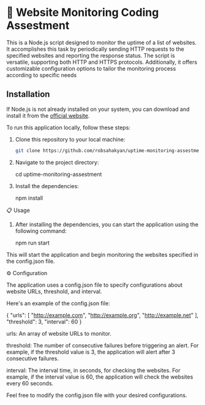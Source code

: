 # 🚀 Website Monitoring Coding Assestment

This is a Node.js script designed to monitor the uptime of a list of websites. It accomplishes this task by periodically sending HTTP requests to the specified websites and reporting the response status. The script is versatile, supporting both HTTP and HTTPS protocols. Additionally, it offers customizable configuration options to tailor the monitoring process according to specific needs

## Installation

If Node.js is not already installed on your system, you can download and install it from the [official website](https://nodejs.org/).

To run this application locally, follow these steps:

1. Clone this repository to your local machine:

   ```bash
   git clone https://github.com/robsahakyan/uptime-monitoring-assestment

2. Navigate to the project directory:

    cd uptime-monitoring-assestment

3. Install the dependencies:

    npm install

📋 Usage

1. After installing the dependencies, you can start the application using the following command:

    npm run start

This will start the application and begin monitoring the websites specified in the config.json file.

⚙️ Configuration

The application uses a config.json file to specify configurations about website URLs, threshold, and interval.

Here's an example of the config.json file:

{
    "urls": [
        "http://example.com",
        "http://example.org",
        "http://example.net"
    ],
    "threshold": 3,
    "interval": 60
}

urls: An array of website URLs to monitor.

threshold: The number of consecutive failures before triggering an alert. For example, if the threshold value is 3, the application will alert after 3 consecutive failures.

interval: The interval time, in seconds, for checking the websites. For example, if the interval value is 60, the application will check the websites every 60 seconds.

Feel free to modify the config.json file with your desired configurations.
